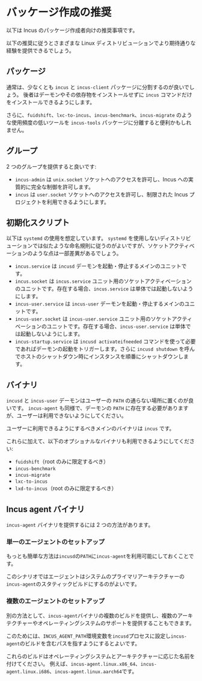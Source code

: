 # バッケージ作成の推奨
以下は Incus のパッケージ作成者向けの推奨事項です。

以下の推奨に従うとさまざまな Linux ディストリビューションでより期待通りな経験を提供できるでしょう。

## パッケージ

通常は、少なくとも `incus` と `incus-client` パッケージに分割するのが良いでしょう。
後者はデーモンやその依存物をインストールせずに `incus` コマンドだけをインストールできるようにします。

さらに、`fuidshift`、`lxc-to-incus`、`incus-benchmark`、`incus-migrate` のような使用頻度の低いツールを `incus-tools` パッケージに分離すると便利かもしれません。

## グループ

2 つのグループを提供すると良いです:

- `incus-admin` は `unix.socket` ソケットへのアクセスを許可し、Incus への実質的に完全な制御を許可します。
- `incus` は `user.socket`  ソケットへのアクセスを許可し、制限された Incus プロジェクトを利用できるようにします。

## 初期化スクリプト

以下は `systemd` の使用を想定しています。
`systemd` を使用しないディストリビューションでは似たような命名規則に従うのがよいですが、ソケットアクティベーションのような点は一部差異があるでしょう。

- `incus.service` は `incusd` デーモンを起動・停止するメインのユニットです。
- `incus.socket` は `incus.service` ユニット用のソケットアクティベーションのユニットです。存在する場合、`incus.service` は単体では起動しないようにします。
- `incus-user.service` は `incus-user` デーモンを起動・停止するメインのユニットです。
- `incus-user.socket` は `incus-user.service` ユニット用のソケットアクティベーションのユニットです。存在する場合、`incus-user.service` は単体では起動しないようにします。
- `incus-startup.service` は `incusd activateifneeded` コマンドを使って必要であればデーモンの起動をトリガーします。さらに `incusd shutdown` を呼んでホストのシャットダウン時にインスタンスを順番にシャットダウンします。

## バイナリ

`incusd` と `incus-user` デーモンはユーザーの `PATH` の通らない場所に置くのが良いです。
`incus-agent` も同様で、デーモンの `PATH` に存在する必要がありますが、ユーザーは利用できないようにしてください。

ユーザーに利用できるようにするべきメインのバイナリは `incus` です。

これらに加えて、以下のオプショナルなバイナリも利用できるようにしてください:

- `fuidshift`（root のみに限定するべき）
- `incus-benchmark`
- `incus-migrate`
- `lxc-to-incus`
- `lxd-to-incus`（root のみに限定するべき）

## Incus agent バイナリ

`incus-agent` バイナリを提供するには 2 つの方法があります。

### 単一のエージェントのセットアップ

もっとも簡単な方法は`incusd`の`PATH`に`incus-agent`を利用可能にしておくことです。

このシナリオではエージェントはシステムのプライマリアーキテクチャーの`incus-agent`のスタティックビルドにするのがよいです。

### 複数のエージェントのセットアップ

別の方法として、`incus-agent`バイナリの複数のビルドを提供し、複数のアーキテクチャーやオペレーティングシステムのサポートを提供することもできます。

このためには、`INCUS_AGENT_PATH`環境変数を`incusd`プロセスに設定し`incus-agent`のビルドを含むパスを指すようにするとよいです。

これらのビルドはオペレーティングシステムとアーキテクチャーに応じた名前を付けてください。
例えば、`incus-agent.linux.x86_64`、`incus-agent.linux.i686`、`incus-agent.linux.aarch64`です。
